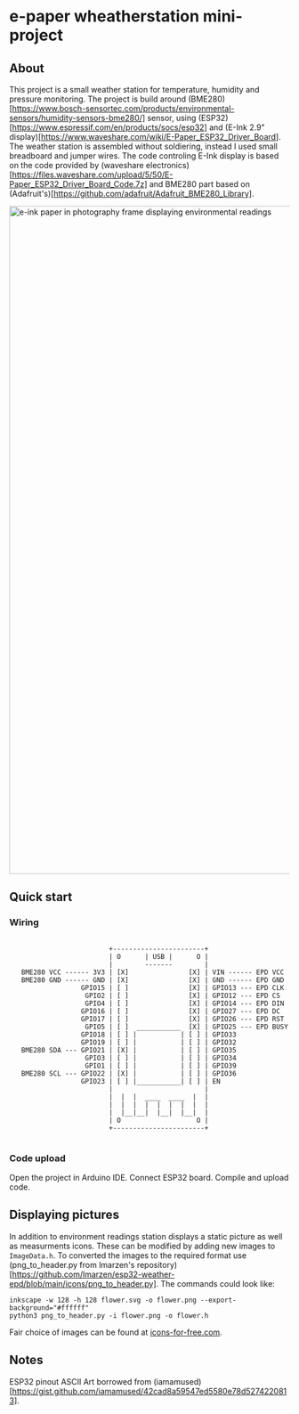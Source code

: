# e-paper wheatherstation mini-project

## About

This project is a small weather station for temperature, humidity and
pressure monitoring. The project is build around 
(BME280)[https://www.bosch-sensortec.com/products/environmental-sensors/humidity-sensors-bme280/] sensor,
using (ESP32)[https://www.espressif.com/en/products/socs/esp32] and 
(E-Ink 2.9" display)[https://www.waveshare.com/wiki/E-Paper_ESP32_Driver_Board].
The weather station is assembled without soldiering, instead I used
small breadboard and jumper wires. The code controling E-Ink display
is based on the code provided by (waveshare electronics)[https://files.waveshare.com/upload/5/50/E-Paper_ESP32_Driver_Board_Code.7z]
and BME280 part based on (Adafruit's)[https://github.com/adafruit/Adafruit_BME280_Library].

<img 
    alt="e-ink paper in photography frame displaying environmental readings"
    src="./station.png"
    style="height: 1200px; width: 850px"
/>


## Quick start

### Wiring

```

                         +-----------------------+
                         | O      | USB |      O |
                         |        -------        |
   BME280 VCC ------ 3V3 | [X]               [X] | VIN ------ EPD VCC
   BME280 GND ------ GND | [X]               [X] | GND ------ EPD GND
                  GPIO15 | [ ]               [X] | GPIO13 --- EPD CLK
                   GPIO2 | [ ]               [X] | GPIO12 --- EPD CS
                   GPIO4 | [ ]               [X] | GPIO14 --- EPD DIN
                  GPIO16 | [ ]               [X] | GPIO27 --- EPD DC
                  GPIO17 | [ ]               [X] | GPIO26 --- EPD RST
                   GPIO5 | [ ]  ___________  [X] | GPIO25 --- EPD BUSY
                  GPIO18 | [ ] |           | [ ] | GPIO33
                  GPIO19 | [ ] |           | [ ] | GPIO32
   BME280 SDA --- GPIO21 | [X] |           | [ ] | GPIO35
                   GPIO3 | [ ] |           | [ ] | GPIO34
                   GPIO1 | [ ] |           | [ ] | GPIO39
   BME280 SCL --- GPIO22 | [X] |           | [ ] | GPIO36
                  GPIO23 | [ ] |___________| [ ] | EN 
                         |                       |
                         |  |  |  ____  ____  |  |
                         |  |  |  |  |  |  |  |  |
                         |  |__|__|  |__|  |__|  |
                         | O                   O |
                         +-----------------------+
                         
```                        

### Code upload

Open the project in Arduino IDE. Connect ESP32 board. Compile and upload code.

## Displaying pictures

In addition to environment readings station displays a static picture as well as measurments icons.
These can be modified by adding new images to `ImageData.h`. 
To converted the images to the required format use (png_to_header.py from lmarzen's repository)[https://github.com/lmarzen/esp32-weather-epd/blob/main/icons/png_to_header.py].
The commands could look like:

```
inkscape -w 128 -h 128 flower.svg -o flower.png --export-background="#ffffff"
python3 png_to_header.py -i flower.png -o flower.h 
```

Fair choice of images can be found at [icons-for-free.com](icons-for-free.com).

## Notes

ESP32 pinout ASCII Art borrowed from (iamamused)[https://gist.github.com/iamamused/42cad8a59547ed5580e78d5274220813].

